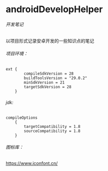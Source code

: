 # androidDevelopHelper
###### 开发笔记
以项目形式记录安卓开发的一些知识点的笔记
###### 项目环境：

```
ext {
        compileSdkVersion = 28
        buildToolsVersion = "29.0.2"
        minSdkVersion = 21
        targetSdkVersion = 28
    }
```
###### jdk:

```
compileOptions 
    {
        targetCompatibility = 1.8
        sourceCompatibility = 1.8
    }
```
###### 图标库：
https://www.iconfont.cn/
